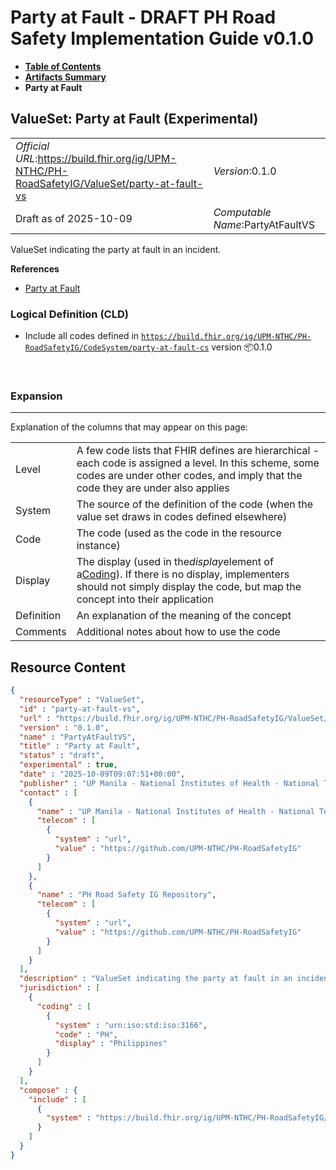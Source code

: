 # Party at Fault - DRAFT PH Road Safety Implementation Guide v0.1.0

* [**Table of Contents**](toc.md)
* [**Artifacts Summary**](artifacts.md)
* **Party at Fault**

## ValueSet: Party at Fault (Experimental) 

| | |
| :--- | :--- |
| *Official URL*:https://build.fhir.org/ig/UPM-NTHC/PH-RoadSafetyIG/ValueSet/party-at-fault-vs | *Version*:0.1.0 |
| Draft as of 2025-10-09 | *Computable Name*:PartyAtFaultVS |

 
ValueSet indicating the party at fault in an incident. 

 **References** 

* [Party at Fault](StructureDefinition-party-at-fault.md)

### Logical Definition (CLD)

* Include all codes defined in [`https://build.fhir.org/ig/UPM-NTHC/PH-RoadSafetyIG/CodeSystem/party-at-fault-cs`](CodeSystem-party-at-fault-cs.md) version 📦0.1.0

 

### Expansion

-------

 Explanation of the columns that may appear on this page: 

| | |
| :--- | :--- |
| Level | A few code lists that FHIR defines are hierarchical - each code is assigned a level. In this scheme, some codes are under other codes, and imply that the code they are under also applies |
| System | The source of the definition of the code (when the value set draws in codes defined elsewhere) |
| Code | The code (used as the code in the resource instance) |
| Display | The display (used in the*display*element of a[Coding](http://hl7.org/fhir/R4/datatypes.html#Coding)). If there is no display, implementers should not simply display the code, but map the concept into their application |
| Definition | An explanation of the meaning of the concept |
| Comments | Additional notes about how to use the code |



## Resource Content

```json
{
  "resourceType" : "ValueSet",
  "id" : "party-at-fault-vs",
  "url" : "https://build.fhir.org/ig/UPM-NTHC/PH-RoadSafetyIG/ValueSet/party-at-fault-vs",
  "version" : "0.1.0",
  "name" : "PartyAtFaultVS",
  "title" : "Party at Fault",
  "status" : "draft",
  "experimental" : true,
  "date" : "2025-10-09T09:07:51+00:00",
  "publisher" : "UP Manila - National Institutes of Health - National Telehealth Center",
  "contact" : [
    {
      "name" : "UP Manila - National Institutes of Health - National Telehealth Center",
      "telecom" : [
        {
          "system" : "url",
          "value" : "https://github.com/UPM-NTHC/PH-RoadSafetyIG"
        }
      ]
    },
    {
      "name" : "PH Road Safety IG Repository",
      "telecom" : [
        {
          "system" : "url",
          "value" : "https://github.com/UPM-NTHC/PH-RoadSafetyIG"
        }
      ]
    }
  ],
  "description" : "ValueSet indicating the party at fault in an incident.",
  "jurisdiction" : [
    {
      "coding" : [
        {
          "system" : "urn:iso:std:iso:3166",
          "code" : "PH",
          "display" : "Philippines"
        }
      ]
    }
  ],
  "compose" : {
    "include" : [
      {
        "system" : "https://build.fhir.org/ig/UPM-NTHC/PH-RoadSafetyIG/CodeSystem/party-at-fault-cs"
      }
    ]
  }
}

```
